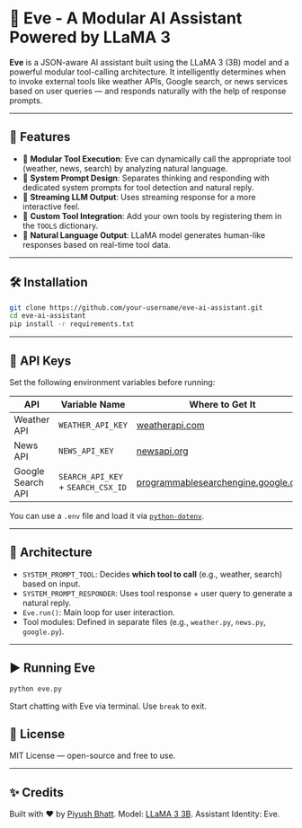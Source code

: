# 🧠 Eve - A Modular AI Assistant Powered by LLaMA 3

**Eve** is a JSON-aware AI assistant built using the LLaMA 3 (3B) model and a powerful modular tool-calling architecture. It intelligently determines when to invoke external tools like weather APIs, Google search, or news services based on user queries — and responds naturally with the help of response prompts.

---

## 🚀 Features

- 🔄 **Modular Tool Execution**: Eve can dynamically call the appropriate tool (weather, news, search) by analyzing natural language.
- 🧠 **System Prompt Design**: Separates thinking and responding with dedicated system prompts for tool detection and natural reply.
- 📡 **Streaming LLM Output**: Uses streaming response for a more interactive feel.
- 🔧 **Custom Tool Integration**: Add your own tools by registering them in the `TOOLS` dictionary.
- 💬 **Natural Language Output**: LLaMA model generates human-like responses based on real-time tool data.

---

## 🛠️ Installation

```bash
git clone https://github.com/your-username/eve-ai-assistant.git
cd eve-ai-assistant
pip install -r requirements.txt
````

---

## 🔑 API Keys

Set the following environment variables before running:

| API               | Variable Name                      | Where to Get It                                                                     |
| ----------------- | ---------------------------------- | ----------------------------------------------------------------------------------- |
| Weather API       | `WEATHER_API_KEY`                  | [weatherapi.com](https://www.weatherapi.com/)                                       |
| News API          | `NEWS_API_KEY`                     | [newsapi.org](https://newsapi.org/)                                                 |
| Google Search API | `SEARCH_API_KEY` + `SEARCH_CSX_ID` | [programmablesearchengine.google.com](https://programmablesearchengine.google.com/) |

You can use a `.env` file and load it via [`python-dotenv`](https://pypi.org/project/python-dotenv/).

---

## 🧬 Architecture

* `SYSTEM_PROMPT_TOOL`: Decides **which tool to call** (e.g., weather, search) based on input.
* `SYSTEM_PROMPT_RESPONDER`: Uses tool response + user query to generate a natural reply.
* `Eve.run()`: Main loop for user interaction.
* Tool modules: Defined in separate files (e.g., `weather.py`, `news.py`, `google.py`).

---

## ▶️ Running Eve

```bash
python eve.py
```

Start chatting with Eve via terminal. Use `break` to exit.

## 📄 License

MIT License — open-source and free to use.

---

## ✨ Credits

Built with ❤️ by [Piyush Bhatt](https://github.com/Piyush2102020).
Model: [LLaMA 3 3B](https://ai.meta.com/llama/).
Assistant Identity: Eve.

